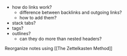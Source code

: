- how do links work?
	- difference between backlinks and outgoing links?
	- how to add them?
- stack tabs?
- tags?
- outlines?
	- can they do more than nested headers?

Reorganize notes using [[The Zettelkasten Method]]